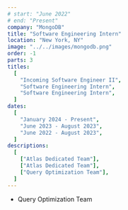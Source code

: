 ```yaml
---
# start: "June 2022"
# end: "Present"
company: "MongoDB"
title: "Software Engineering Intern"
location: "New York, NY"
image: "../../images/mongodb.png"
order: -1
parts: 3
titles:
  [
    "Incoming Software Engineer II",
    "Software Engineering Intern",
    "Software Engineering Intern",
  ]
dates:
  [
    "January 2024 - Present",
    "June 2023 - August 2023",
    "June 2022 - August 2023",
  ]
descriptions:
  [
    ["Atlas Dedicated Team"],
    ["Atlas Dedicated Team"],
    ["Query Optimization Team"],
  ]
---
```


- Query Optimization Team
